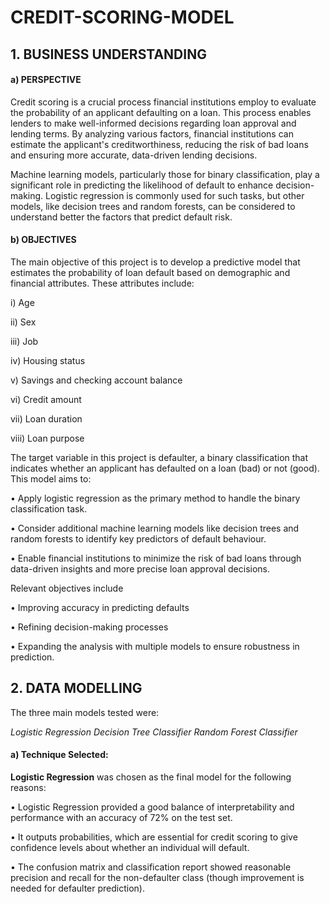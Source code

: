 # CREDIT-SCORING-MODEL

## 1. BUSINESS UNDERSTANDING

#### a) PERSPECTIVE
Credit scoring is a crucial process financial institutions employ to evaluate the probability of an applicant defaulting on a loan. This process enables lenders to make well-informed decisions regarding loan approval and lending terms. By analyzing various factors, financial institutions can estimate the applicant's creditworthiness, reducing the risk of bad loans and ensuring more accurate, data-driven lending decisions.

Machine learning models, particularly those for binary classification, play a significant role in predicting the likelihood of default to enhance decision-making. Logistic regression is commonly used for such tasks, but other models, like decision trees and random forests, can be considered to understand better the factors that predict default risk.

#### b) OBJECTIVES
The main objective of this project is to develop a predictive model that estimates the probability of loan default based on demographic and financial attributes. These attributes include:

i) Age

ii) Sex

iii) Job

iv) Housing status

v) Savings and checking account balance

vi) Credit amount

vii) Loan duration

viii) Loan purpose

The target variable in this project is defaulter, a binary classification that indicates whether an applicant has defaulted on a loan (bad) or not (good). This model aims to:

• Apply logistic regression as the primary method to handle the binary classification task.

• Consider additional machine learning models like decision trees and random forests to identify key predictors of default behaviour.

• Enable financial institutions to minimize the risk of bad loans through data-driven insights and more precise loan approval decisions.

Relevant objectives include

• Improving accuracy in predicting defaults

• Refining decision-making processes

• Expanding the analysis with multiple models to ensure robustness in prediction.

## 2. DATA MODELLING

The three main models tested were:

*Logistic Regression*
*Decision Tree Classifier*
*Random Forest Classifier*

#### a) Technique Selected:

**Logistic Regression** was chosen as the final model for the following reasons:

• Logistic Regression provided a good balance of interpretability and performance with an accuracy of 72% on the test set.

• It outputs probabilities, which are essential for credit scoring to give confidence levels about whether an individual will default.

• The confusion matrix and classification report showed reasonable precision and recall for the non-defaulter class (though improvement is needed for defaulter prediction).
